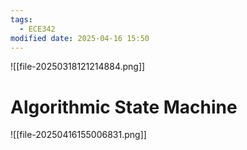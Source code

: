 ```yaml
---
tags:
  - ECE342
modified date: 2025-04-16 15:50
---
```



![[file-20250318121214884.png]]


# Algorithmic State Machine
![[file-20250416155006831.png]]


